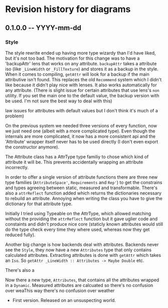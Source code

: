 # Revision history for diagrams

## 0.1.0.0  -- YYYY-mm-dd

### Style

The style rewrite ended up having more type wizardy than I'd have liked,
but it's not too bad.  The motivation for this change was to have a
'backupAttr' lens that works on any attribute. `backupAttr` takes a
attribute iso (like `_LineWidth` or `_FillTexture`) and stores it as a
backup in the style.  When it comes to compiling, `getAttr` will look
for a backup if the main attributive isn't found. This replaces the old
`Recommend` system which I didn't like because it didn't play nice with
lenses. It also works automatically for any attribute. (There is slight
issue for certain attributes that use lens's `non` utility. If you set
the main one to the default value, the backup version with be used. I'm
not sure the best way to deal with this)

law issues for attributes with default values but I don't think
it's much of a problem)

On the previous system we needed three versions of every function, now
we just need one (albeit with a more complicated type). Even though the
internals are more complicated, it now has a more consistent api and the
'Attribute' wrapper itself never has to be used directly (I don't even
export the constructor anymore).

The Attribute class has a AttrType type familiy to chose which kind of
attribute it will be. This prevents accidentally wrapping an attribute
incorrectly.

In order to offer a single version of attribute functions there are
three new type families (`AttributeSpace'`, `Requirements` and `Rep'`)
to get the constrains and types agreeing between static, measured and
transformable. There's also a `attrReflect` function added which returns
the dictionaries necessary to rebuild an attribute. Annoying when
writing the class you have to give the dictionary for that attribute
type. 

Initially I tried using Typeable on the AttrType, which allowed matching
without the providing the `attrReflect` function but it gave uglier code
and constaints and didn't produce nice core (staticly known attributes
would still do the type check every time they where used, whereas now
they get reduced fully).

Another big change is how backends deal with attributes. Backends never
see the `Style`, they now have a new `Attributes` type that only
contains calculated attributes. Extracting attributes is done with
`getAttr` which takes an `Iso`. So `getAttr _LineWidth :: Attributes ->
Maybe Double` etc.

There's also a 

Now there a new
type, `Attributes`, that contains all the attributes wrapped in a
`Dynamic`. Measured attributes are calcuated so there's no confusion
over weaThis way there's no confusion over weather 

* First version. Released on an unsuspecting world.
